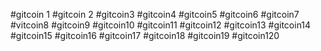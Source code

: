 #gitcoin 1
#gitcoin 2
#gitcoin3
#gitcoin4
#gitcoin5
#gitcoin6
#gitcoin7
#vitcoin8
#gitcoin9
#gitcoin10
#gitcoin11
#gitcoin12
#gitcoin13
#gitcoin14
#gitcoin15
#gitcoin16
#gitcoin17
#gitcoin18
#gitcoin19
#gitcoin120
